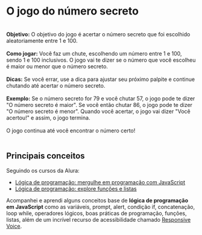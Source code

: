 # O jogo do número secreto <br>
  
<br> **Objetivo:** O objetivo do jogo é acertar o número secreto que foi escolhido aleatoriamente entre 1 e 100. <br>
<br> **Como jogar:** Você faz um chute, escolhendo um número entre 1 e 100, sendo 1 e 100 inclusivos. O jogo vai te dizer se o número que você escolheu é maior ou menor que o número secreto. <br>
<br> **Dicas:** Se você errar, use a dica para ajustar seu próximo palpite e continue chutando até acertar o número secreto. <br>
<br> **Exemplo:** Se o número secreto for 79 e você chutar 57, o jogo pode te dizer "O número secreto é maior". Se você então chutar 86, o jogo pode te dizer "O número secreto é menor". Quando você acertar, o jogo vai dizer "Você acertou!" e assim, o jogo termina. <br>
<br> O jogo continua até você encontrar o número certo! <br><br>

## Principais conceitos <br>

Seguindo os cursos da Alura:  
- [Lógica de programação: mergulhe em programação com JavaScript](https://cursos.alura.com.br/course/logica-programacao-mergulhe-programacao-javascript)
- [Lógica de programação: explore funções e listas](https://cursos.alura.com.br/course/logica-programacao-funcoes-listas) <br>

Acompanhei e aprendi alguns conceitos base de **lógica de programação em JavaScript** como as variáveis, prompt, alert, condição if, concatenação, loop while, operadores lógicos, boas práticas de programação, funções, listas, além de um incrível recurso de acessibilidade chamado [Responsive Voice](https://responsivevoice.org/). 

            
    

